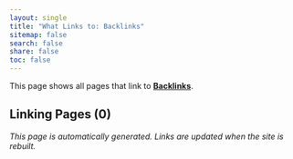 ```yaml
---
layout: single
title: "What Links to: Backlinks"
sitemap: false
search: false
share: false
toc: false
---
```


This page shows all pages that link to **[Backlinks](/site/BACKLINKS/)**.

## Linking Pages (0)


*This page is automatically generated. Links are updated when the site is rebuilt.*
